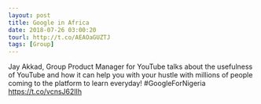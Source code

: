 ```yaml
---
layout: post
title: Google in Africa
date: 2018-07-26 03:00:20
tourl: http://t.co/AEAOaGUZTJ
tags: [Group]
---
```

Jay Akkad, Group Product Manager for YouTube talks about the usefulness of YouTube and how it can help you with your hustle with millions of people coming to the platform to learn everyday! #GoogleForNigeria https://t.co/vcnsJ62lIh
